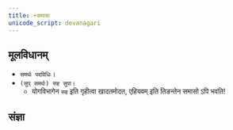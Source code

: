 ```yaml
---
title: +समासः
unicode_script: devanagari
---
```


## मूलविधानम्
- `समर्थः पदविधिः`।
- `(सुप् समर्थः) सह सुपा।`
  - योगविभागेन `सह` इति गृहीत्वा खादतमोदत, एहियवम् इति तिङन्तेन समासो ऽपि भवति!
  
## संज्ञा
<div class="spreadsheet" src="../saMjJNA.toml"> </div>  

